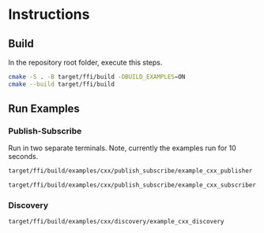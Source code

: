 # Instructions

## Build

In the repository root folder, execute this steps.

```bash
cmake -S . -B target/ffi/build -DBUILD_EXAMPLES=ON
cmake --build target/ffi/build
```

## Run Examples

### Publish-Subscribe

Run in two separate terminals. Note, currently the examples run for 10 seconds.

<!-- TODO -->
```bash
target/ffi/build/examples/cxx/publish_subscribe/example_cxx_publisher
```

<!-- TODO -->
```bash
target/ffi/build/examples/cxx/publish_subscribe/example_cxx_subscriber
```

### Discovery

<!-- TODO -->
```bash
target/ffi/build/examples/cxx/discovery/example_cxx_discovery
```

